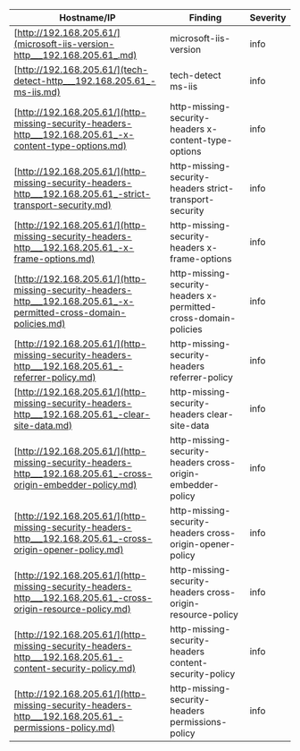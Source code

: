 | Hostname/IP | Finding | Severity |
| --- | --- | --- |
| [http://192.168.205.61/](microsoft-iis-version-http___192.168.205.61_.md) | microsoft-iis-version  | info |
| [http://192.168.205.61/](tech-detect-http___192.168.205.61_-ms-iis.md) | tech-detect ms-iis | info |
| [http://192.168.205.61/](http-missing-security-headers-http___192.168.205.61_-x-content-type-options.md) | http-missing-security-headers x-content-type-options | info |
| [http://192.168.205.61/](http-missing-security-headers-http___192.168.205.61_-strict-transport-security.md) | http-missing-security-headers strict-transport-security | info |
| [http://192.168.205.61/](http-missing-security-headers-http___192.168.205.61_-x-frame-options.md) | http-missing-security-headers x-frame-options | info |
| [http://192.168.205.61/](http-missing-security-headers-http___192.168.205.61_-x-permitted-cross-domain-policies.md) | http-missing-security-headers x-permitted-cross-domain-policies | info |
| [http://192.168.205.61/](http-missing-security-headers-http___192.168.205.61_-referrer-policy.md) | http-missing-security-headers referrer-policy | info |
| [http://192.168.205.61/](http-missing-security-headers-http___192.168.205.61_-clear-site-data.md) | http-missing-security-headers clear-site-data | info |
| [http://192.168.205.61/](http-missing-security-headers-http___192.168.205.61_-cross-origin-embedder-policy.md) | http-missing-security-headers cross-origin-embedder-policy | info |
| [http://192.168.205.61/](http-missing-security-headers-http___192.168.205.61_-cross-origin-opener-policy.md) | http-missing-security-headers cross-origin-opener-policy | info |
| [http://192.168.205.61/](http-missing-security-headers-http___192.168.205.61_-cross-origin-resource-policy.md) | http-missing-security-headers cross-origin-resource-policy | info |
| [http://192.168.205.61/](http-missing-security-headers-http___192.168.205.61_-content-security-policy.md) | http-missing-security-headers content-security-policy | info |
| [http://192.168.205.61/](http-missing-security-headers-http___192.168.205.61_-permissions-policy.md) | http-missing-security-headers permissions-policy | info |
